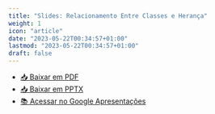 ```yaml
---
title: "Slides: Relacionamento Entre Classes e Herança"
weight: 1
icon: "article"
date: "2023-05-22T00:34:57+01:00"
lastmod: "2023-05-22T00:34:57+01:00"
draft: false
---
```


- [📥 Baixar em PDF](/slides/Relacionamento-Entre-Classes-e-Herança/Relacionamento-Entre-Classes-e-Herança.pdf)
- [📥 Baixar em PPTX](/slides/Relacionamento-Entre-Classes-e-Herança/Relacionamento-Entre-Classes-e-Herança.pptx)
- [📚 Acessar no Google Apresentações](https://docs.google.com/presentation/d/1Q3bTWRyxDjS43NTLgnsptaqDIxcZJrx6oTUQqPokj5w/edit?usp=sharing)
